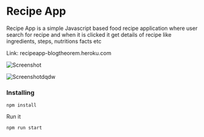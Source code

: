 # Recipe App

Recipe App is a simple Javascript based food recipe application where user search for recipe and when it is clicked it get details of recipe like ingredients, steps, nutritions facts etc

Link: recipeapp-blogtheorem.heroku.com

![Screenshot](https://user-images.githubusercontent.com/6918020/92938978-d544fb80-f46a-11ea-8313-144a958818b4.png)

![Screenshotdqdw](https://user-images.githubusercontent.com/6918020/92939910-0540ce80-f46c-11ea-9b43-830388df71ed.png)

### Installing

```
npm install
```

Run it

```
npm run start
```
